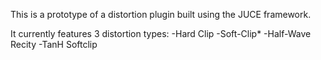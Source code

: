 This is a prototype of a distortion plugin built using the JUCE framework.

It currently features 3 distortion types:
-Hard Clip
-Soft-Clip*
-Half-Wave Recity
-TanH Softclip
